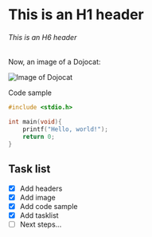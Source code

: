 # This is an H1 header

###### This is an H6 header

Now, an image of a Dojocat:

![Image of Dojocat](https://octodex.github.com/images/dojocat.jpg)

Code sample

``` c
#include <stdio.h>

int main(void){
    printf("Hello, world!");
    return 0;
}
```
## Task list

- [x] Add headers
- [x] Add image
- [x] Add code sample
- [x] Add tasklist
- [ ] Next steps...
